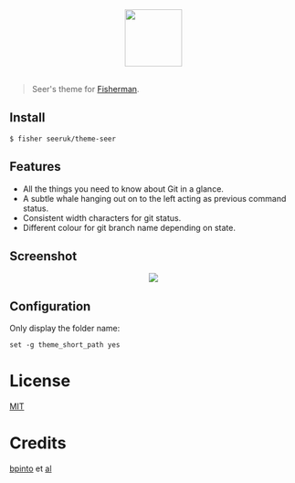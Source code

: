<div align="center">
  <a href="http://github.com/fish-shell/omf">
  <img width=100px src="https://avatars1.githubusercontent.com/u/17060082?v=3&s=200">
  </a>
</div>
<br>

> Seer's theme for [Fisherman][fisherman-link].

## Install

```fish
$ fisher seeruk/theme-seer
```

## Features

* All the things you need to know about Git in a glance.
* A subtle whale hanging out on to the left acting as previous command status.
* Consistent width characters for git status.
* Different colour for git branch name depending on state.

## Screenshot

<p align="center">
  <img style="max-width: 499px" src="http://i.imgur.com/9DQ5kOH.png">
</p>

## Configuration

Only display the folder name:
```
set -g theme_short_path yes
```

# License

[MIT][mit]

# Credits

[bpinto][author] et [al][contributors]


[mit]:            http://opensource.org/licenses/MIT
[author]:         http://github.com/bpinto
[contributors]:   https://github.com/oh-my-fish/theme-default/graphs/contributors
[fisherman-link]: https://github.com/fisherman/fisherman

